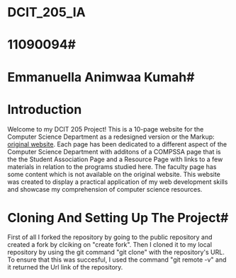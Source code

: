 # DCIT_205_IA

# 11090094#
# Emmanuella Animwaa Kumah#

# Introduction #
Welcome to my DCIT 205 Project! This is a 10-page website for the Computer Science Department as a redesigned version or the Markup: [original website](https://dcs.ug.edu.gh/). Each page has been dedicated to a different aspect of the Computer Science Department with additons of a COMPSSA page that is the the Student Association Page and a Resource Page with links to a few materials in relation to the programs studied here. The faculty page has some content which is not available on the original website. This website was created to display a practical application of my web development skills and showcase my comprehension of computer science resources. 

# Cloning And Setting Up The Project#
First of all I forked the repository by going to the public repository and created a fork by clciking on "create fork". Then I cloned it to my local repository by using the git command "git clone" with the repository's URL. To ensure that this was succesful, I used the command "git remote -v" and it returned the Url link of the repository. 



